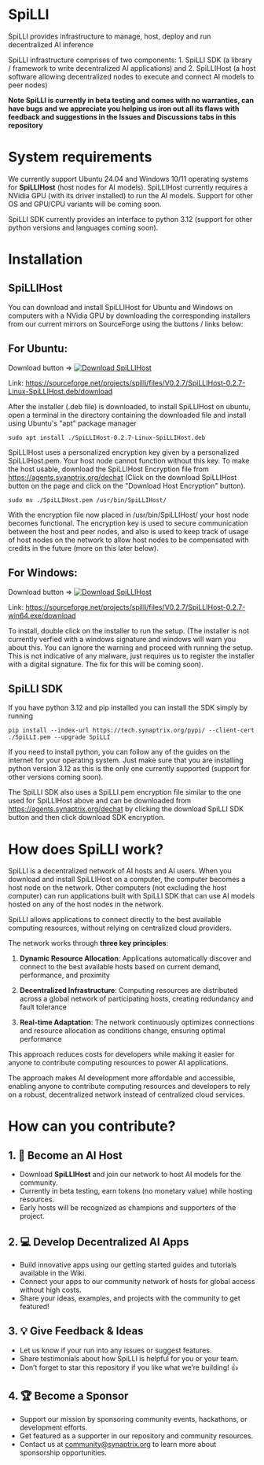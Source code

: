 # SpiLLI
SpiLLI provides infrastructure to manage, host, deploy and run decentralized AI inference

SpiLLI infrastructure comprises of two components: 1. SpiLLI SDK (a library / framework to write decentralized AI applications) and 2. SpiLLIHost (a host software allowing decentralized nodes to execute and connect AI models to peer nodes)

**Note SpiLLI is currently in beta testing and comes with no warranties, can have bugs and we appreciate you helping us iron out all its flaws with feedback and suggestions in the Issues and Discussions tabs in this repository**

# System requirements

We currently support Ubuntu 24.04 and Windows 10/11 operating systems for **SpiLLIHost** (host nodes for AI models). SpiLLIHost currently requires a NVidia GPU (with its driver installed) to run the AI models. Support for other OS and GPU/CPU variants will be coming soon.

SpiLLI SDK currently provides an interface to python 3.12 (support for other python versions and languages coming soon).

# Installation

## SpiLLIHost

You can download and install SpiLLIHost for Ubuntu and Windows on computers with a NVidia GPU by downloading the corresponding installers from our current mirrors on SourceForge using the buttons / links below:

## For Ubuntu:

Download button  => 
<a href="https://sourceforge.net/projects/spilli/files/V0.2.7/SpiLLIHost-0.2.7-Linux-SpiLLIHost.deb/download" target="_blank">
  <img src="https://a.fsdn.com/con/app/sf-download-button" alt="Download SpiLLIHost"/>
</a>

Link: https://sourceforge.net/projects/spilli/files/V0.2.7/SpiLLIHost-0.2.7-Linux-SpiLLIHost.deb/download

After the installer (.deb file) is downloaded, to install SpiLLIHost on ubuntu, open a terminal in the directory containing the downloaded file and install using Ubuntu's "apt" package manager

```
sudo apt install ./SpiLLIHost-0.2.7-Linux-SpiLLIHost.deb
```

SpiLLIHost uses a personalized encryption key given by a personalized SpiLLIHost.pem. Your host node cannot function without this key. To make the host usable, download the SpiLLIHost Encryption file from https://agents.syanptrix.org/dechat (Click on the download SpiLLIHost button on the page and click on the "Download Host Encryption" button). 

```
sudo mv ./SpiLLIHost.pem /usr/bin/SpiLLIHost/
```

With the encryption file now placed in /usr/bin/SpiLLIHost/ your host node becomes functional. The encryption key is used to secure communication between the host and peer nodes, and also is used to keep track of usage of host nodes on the network to allow host nodes to be compensated with credits in the future (more on this later below).

## For Windows:

Download button => 
<a href="https://sourceforge.net/projects/spilli/files/V0.2.7/SpiLLIHost-0.2.7-win64.exe/download" target="_blank">
  <img src="https://a.fsdn.com/con/app/sf-download-button" alt="Download SpiLLIHost"/>
</a>

Link: https://sourceforge.net/projects/spilli/files/V0.2.7/SpiLLIHost-0.2.7-win64.exe/download

To install, double click on the installer to run the setup. (The installer is not currently verfied with a windows signature and windows will warn you about this. You can ignore the warning and proceed with running the setup. This is not indicative of any malware, just requires us to register the installer with a digital signature. The fix for this will be coming soon).

## SpiLLI SDK

If you have python 3.12 and pip installed you can install the SDK simply by running

```
pip install --index-url https://tech.synaptrix.org/pypi/ --client-cert ./SpiLLI.pem --upgrade SpiLLI
```

If you need to install python, you can follow any of the guides on the internet for your operating system. Just make sure that you are installing python version 3.12 as this is the only one currently supported (support for other versions coming soon).

The SpiLLI SDK also uses a SpiLLI.pem encryption file similar to the one used for SpiLLIHost above and can be downloaded from  https://agents.synaptrix.org/dechat by clicking the download SpiLLI SDK button and then click download SDK encryption.

# How does SpiLLI work?

SpiLLI is a decentralized network of AI hosts and AI users. When you download and install SpiLLIHost on a computer, the computer becomes a host node on the network. Other computers (not excluding the host computer) can run applications built with SpiLLI SDK that can use AI models hosted on any of the host nodes in the network. 

SpiLLI allows applications to connect directly to the best available computing resources, without relying on centralized cloud providers.

The network works through **three key principles**:

1. **Dynamic Resource Allocation**: Applications automatically discover and connect to the best available hosts based on current demand, performance, and proximity

2. **Decentralized Infrastructure**: Computing resources are distributed across a global network of participating hosts, creating redundancy and fault tolerance

3. **Real-time Adaptation**: The network continuously optimizes connections and resource allocation as conditions change, ensuring optimal performance

This approach reduces costs for developers while making it easier for anyone to contribute computing resources to power AI applications.

The approach makes AI development more affordable and accessible, enabling anyone to contribute computing resources and developers to rely on a robust, decentralized network instead of centralized cloud services.

# How can you contribute?

## 1. 🚀 Become an AI Host
- Download **SpiLLIHost** and join our network to host AI models for the community.
- Currently in beta testing, earn tokens (no monetary value) while hosting resources.
- Early hosts will be recognized as champions and supporters of the project.

## 2. 💻 Develop Decentralized AI Apps
- Build innovative apps using our getting started guides and tutorials available in the Wiki.
- Connect your apps to our community network of hosts for global access without high costs.
- Share your ideas, examples, and projects with the community to get featured!

## 3. 💡 Give Feedback & Ideas
- Let us know if your run into any issues or suggest features.
- Share testimonials about how SpiLLI is helpful for you or your team.
- Don’t forget to star this repository if you like what we’re building! 👍

## 4. 🏆 Become a Sponsor
- Support our mission by sponsoring community events, hackathons, or development efforts.
- Get featured as a supporter in our repository and community resources.
- Contact us at [community@synaptrix.org](mailto:community@synaptrix.org) to learn more about sponsorship opportunities.